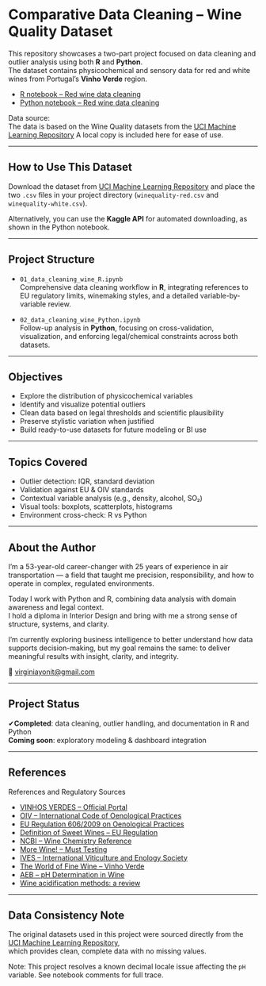 # Comparative Data Cleaning – Wine Quality Dataset

This repository showcases a two-part project focused on data cleaning and outlier analysis using both **R** and **Python**.  
The dataset contains physicochemical and sensory data for red and white wines from Portugal’s **Vinho Verde** region.
- [R notebook – Red wine data cleaning](01_data_cleaning_wine_R.ipynb)
- [Python notebook – Red wine data cleaning](02_data_cleaning_wine_Python.ipynb)

Data source:  
The data is based on the Wine Quality datasets from the [UCI Machine Learning Repository](https://archive.ics.uci.edu/dataset/186/wine+quality)
A local copy is included here for ease of use.

---

## How to Use This Dataset

Download the dataset from [UCI Machine Learning Repository](https://archive.ics.uci.edu/dataset/186/wine+quality)
and place the two `.csv` files in your project directory (`winequality-red.csv` and `winequality-white.csv`).

Alternatively, you can use the **Kaggle API** for automated downloading, as shown in the Python notebook.

---

## Project Structure

- `01_data_cleaning_wine_R.ipynb`  
  Comprehensive data cleaning workflow in **R**, integrating references to EU regulatory limits, winemaking styles, and a detailed variable-by-variable review.

- `02_data_cleaning_wine_Python.ipynb`  
  Follow-up analysis in **Python**, focusing on cross-validation, visualization, and enforcing legal/chemical constraints across both datasets.

---

## Objectives

- Explore the distribution of physicochemical variables  
- Identify and visualize potential outliers  
- Clean data based on legal thresholds and scientific plausibility  
- Preserve stylistic variation when justified  
- Build ready-to-use datasets for future modeling or BI use

---

## Topics Covered

- Outlier detection: IQR, standard deviation  
- Validation against EU & OIV standards  
- Contextual variable analysis (e.g., density, alcohol, SO₂)  
- Visual tools: boxplots, scatterplots, histograms  
- Environment cross-check: R vs Python  

---

## About the Author

I’m a 53-year-old career-changer with 25 years of experience in air transportation — a field that taught me precision, responsibility, and how to operate in complex, regulated environments.  

Today I work with Python and R, combining data analysis with domain awareness and legal context.  
I hold a diploma in Interior Design and bring with me a strong sense of structure, systems, and clarity.

I’m currently exploring business intelligence to better understand how data supports decision-making, but my goal remains the same: to deliver meaningful results with insight, clarity, and integrity.

📧 [virginiayonit@gmail.com](mailto:virginiayonit@gmail.com)

---

## Project Status

✔**Completed**: data cleaning, outlier handling, and documentation in R and Python  
**Coming soon**: exploratory modeling & dashboard integration

---

## References

 References and Regulatory Sources

- [VINHOS VERDES – Official Portal](https://portal.vinhoverde.pt/pt/produtos-regras-de-conformidade/GVVT)
- [OIV – International Code of Oenological Practices](https://www.oiv.int/en/technical-standards-and-documents)
- [EU Regulation 606/2009 on Oenological Practices](https://eur-lex.europa.eu/legal-content/IT/TXT/?uri=CELEX:32009R0606)
- [Definition of Sweet Wines – EU Regulation](https://eur-lex.europa.eu/legal-content/EN/TXT/?uri=CELEX%3A32019R0033)
- [NCBI – Wine Chemistry Reference](https://pmc.ncbi.nlm.nih.gov/articles/PMC10489813/#:~:text=According%20to%20Michlovsk%C3%BD%20%5B2%5D%2C,to%201.0138%20g/cm3.)
- [More Wine! – Must Testing](https://morewinemaking.com/articles/testing_wine_must#:~:text=The%20typical%20pH%20range%20for%20red%20wines%20is%20between%203.5%20and%203.8.)
- [IVES – International Viticulture and Enology Society](https://ives-openscience.eu/14307/)
- [The World of Fine Wine – Vinho Verde](https://worldoffinewine.com/news-features/vinho-verde-new-wave)
- [AEB – pH Determination in Wine](https://www.aeb-group.com/it/determinazione-del-ph-del-vino)
- [Wine acidification methods: a review](https://oeno-one.eu/article/view/7476)


---

## Data Consistency Note

The original datasets used in this project were sourced directly from the  
[UCI Machine Learning Repository](https://archive.ics.uci.edu/dataset/186/wine+quality),  
which provides clean, complete data with no missing values.

Note: This project resolves a known decimal locale issue affecting the `pH` variable. See notebook comments for full trace.

